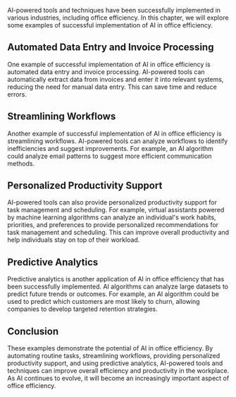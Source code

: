 
AI-powered tools and techniques have been successfully implemented in various industries, including office efficiency. In this chapter, we will explore some examples of successful implementation of AI in office efficiency.

Automated Data Entry and Invoice Processing
-------------------------------------------

One example of successful implementation of AI in office efficiency is automated data entry and invoice processing. AI-powered tools can automatically extract data from invoices and enter it into relevant systems, reducing the need for manual data entry. This can save time and reduce errors.

Streamlining Workflows
----------------------

Another example of successful implementation of AI in office efficiency is streamlining workflows. AI-powered tools can analyze workflows to identify inefficiencies and suggest improvements. For example, an AI algorithm could analyze email patterns to suggest more efficient communication methods.

Personalized Productivity Support
---------------------------------

AI-powered tools can also provide personalized productivity support for task management and scheduling. For example, virtual assistants powered by machine learning algorithms can analyze an individual's work habits, priorities, and preferences to provide personalized recommendations for task management and scheduling. This can improve overall productivity and help individuals stay on top of their workload.

Predictive Analytics
--------------------

Predictive analytics is another application of AI in office efficiency that has been successfully implemented. AI algorithms can analyze large datasets to predict future trends or outcomes. For example, an AI algorithm could be used to predict which customers are most likely to churn, allowing companies to develop targeted retention strategies.

Conclusion
----------

These examples demonstrate the potential of AI in office efficiency. By automating routine tasks, streamlining workflows, providing personalized productivity support, and using predictive analytics, AI-powered tools and techniques can improve overall efficiency and productivity in the workplace. As AI continues to evolve, it will become an increasingly important aspect of office efficiency.

